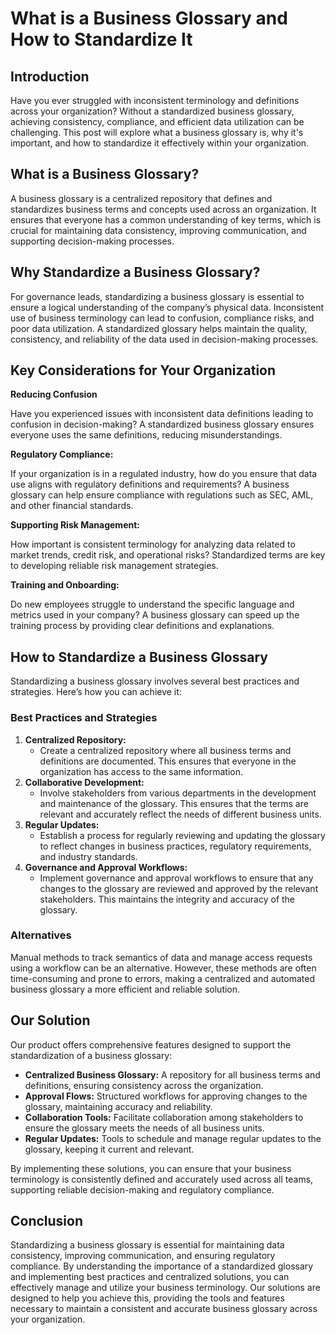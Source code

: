# What is a Business Glossary and How to Standardize It

## Introduction

Have you ever struggled with inconsistent terminology and definitions across your organization? Without a standardized business glossary, achieving consistency, compliance, and efficient data utilization can be challenging. This post will explore what a business glossary is, why it's important, and how to standardize it effectively within your organization.

## What is a Business Glossary?

A business glossary is a centralized repository that defines and standardizes business terms and concepts used across an organization. It ensures that everyone has a common understanding of key terms, which is crucial for maintaining data consistency, improving communication, and supporting decision-making processes.

## Why Standardize a Business Glossary?

For governance leads, standardizing a business glossary is essential to ensure a logical understanding of the company’s physical data. Inconsistent use of business terminology can lead to confusion, compliance risks, and poor data utilization. A standardized glossary helps maintain the quality, consistency, and reliability of the data used in decision-making processes.

## Key Considerations for Your Organization

**Reducing Confusion** 

Have you experienced issues with inconsistent data definitions leading to confusion in decision-making? A standardized business glossary ensures everyone uses the same definitions, reducing misunderstandings.


**Regulatory Compliance:**

If your organization is in a regulated industry, how do you ensure that data use aligns with regulatory definitions and requirements? A business glossary can help ensure compliance with regulations such as SEC, AML, and other financial standards.

**Supporting Risk Management:**

How important is consistent terminology for analyzing data related to market trends, credit risk, and operational risks? Standardized terms are key to developing reliable risk management strategies.

**Training and Onboarding:**

Do new employees struggle to understand the specific language and metrics used in your company? A business glossary can speed up the training process by providing clear definitions and explanations.

## How to Standardize a Business Glossary

Standardizing a business glossary involves several best practices and strategies. Here’s how you can achieve it:

### Best Practices and Strategies

1. **Centralized Repository:**
    - Create a centralized repository where all business terms and definitions are documented. This ensures that everyone in the organization has access to the same information.
2. **Collaborative Development:**
    - Involve stakeholders from various departments in the development and maintenance of the glossary. This ensures that the terms are relevant and accurately reflect the needs of different business units.
3. **Regular Updates:**
    - Establish a process for regularly reviewing and updating the glossary to reflect changes in business practices, regulatory requirements, and industry standards.
4. **Governance and Approval Workflows:**
    - Implement governance and approval workflows to ensure that any changes to the glossary are reviewed and approved by the relevant stakeholders. This maintains the integrity and accuracy of the glossary.

### Alternatives

Manual methods to track semantics of data and manage access requests using a workflow can be an alternative. However, these methods are often time-consuming and prone to errors, making a centralized and automated business glossary a more efficient and reliable solution.

## Our Solution

Our product offers comprehensive features designed to support the standardization of a business glossary:

- **Centralized Business Glossary:** A repository for all business terms and definitions, ensuring consistency across the organization.
- **Approval Flows:** Structured workflows for approving changes to the glossary, maintaining accuracy and reliability.
- **Collaboration Tools:** Facilitate collaboration among stakeholders to ensure the glossary meets the needs of all business units.
- **Regular Updates:** Tools to schedule and manage regular updates to the glossary, keeping it current and relevant.

By implementing these solutions, you can ensure that your business terminology is consistently defined and accurately used across all teams, supporting reliable decision-making and regulatory compliance.

## Conclusion

Standardizing a business glossary is essential for maintaining data consistency, improving communication, and ensuring regulatory compliance. By understanding the importance of a standardized glossary and implementing best practices and centralized solutions, you can effectively manage and utilize your business terminology. Our solutions are designed to help you achieve this, providing the tools and features necessary to maintain a consistent and accurate business glossary across your organization.